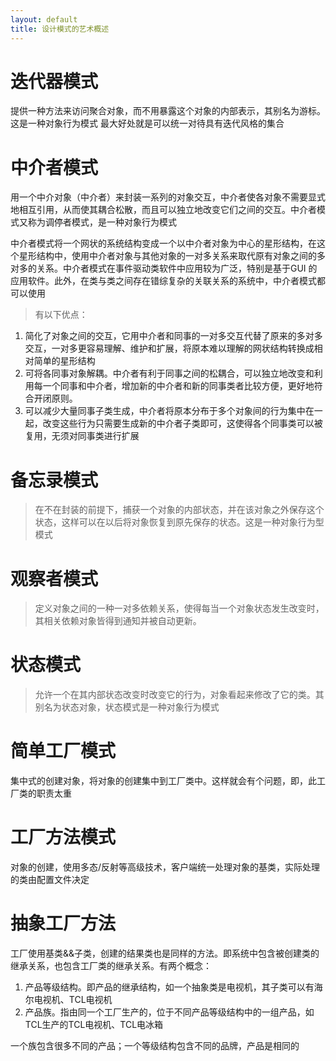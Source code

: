 ```yaml
---
layout: default
title: 设计模式的艺术概述
---
```


迭代器模式
=
提供一种方法来访问聚合对象，而不用暴露这个对象的内部表示，其别名为游标。这是一种对象行为模式
最大好处就是可以统一对待具有迭代风格的集合


中介者模式
=
用一个中介对象（中介者）来封装一系列的对象交互，中介者使各对象不需要显式地相互引用，从而使其耦合松散，而且可以独立地改变它们之间的交互。中介者模式又称为调停者模式，是一种对象行为模式

中介者模式将一个网状的系统结构变成一个以中介者对象为中心的星形结构，在这个星形结构中，使用中介者对象与其他对象的一对多关系来取代原有对象之间的多对多的关系。中介者模式在事件驱动类软件中应用较为广泛，特别是基于GUI 的应用软件。此外，在类与类之间存在错综复杂的关联关系的系统中，中介者模式都可以使用

> 有以下优点：

1. 简化了对象之间的交互，它用中介者和同事的一对多交互代替了原来的多对多交互，一对多更容易理解、维护和扩展，将原本难以理解的网状结构转换成相对简单的星形结构
2. 可将各同事对象解耦。中介者有利于同事之间的松耦合，可以独立地改变和利用每一个同事和中介者，增加新的中介者和新的同事类者比较方便，更好地符合开闭原则。
3. 可以减少大量同事子类生成，中介者将原本分布于多个对象间的行为集中在一起，改变这些行为只需要生成新的中介者子类即可，这使得各个同事类可以被复用，无须对同事类进行扩展




备忘录模式
=

> 在不在封装的前提下，捕获一个对象的内部状态，并在该对象之外保存这个状态，这样可以在以后将对象恢复到原先保存的状态。这是一种对象行为型模式


观察者模式
=
> 定义对象之间的一种一对多依赖关系，使得每当一个对象状态发生改变时，其相关依赖对象皆得到通知并被自动更新。


状态模式
=
> 允许一个在其内部状态改变时改变它的行为，对象看起来修改了它的类。其别名为状态对象，状态模式是一种对象行为模式



简单工厂模式
=
集中式的创建对象，将对象的创建集中到工厂类中。这样就会有个问题，即，此工厂类的职责太重




工厂方法模式
=
对象的创建，使用多态/反射等高级技术，客户端统一处理对象的基类，实际处理的类由配置文件决定



抽象工厂方法
=
工厂使用基类&&子类，创建的结果类也是同样的方法。即系统中包含被创建类的继承关系，也包含工厂类的继承关系。有两个概念：

1. 产品等级结构。即产品的继承结构，如一个抽象类是电视机，其子类可以有海尔电视机、TCL电视机
2. 产品族。指由同一个工厂生产的，位于不同产品等级结构中的一组产品，如TCL生产的TCL电视机、TCL电冰箱

一个族包含很多不同的产品；一个等级结构包含不同的品牌，产品是相同的




